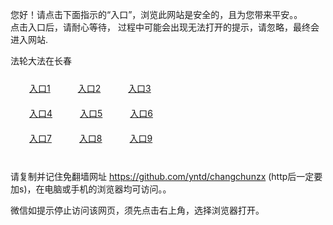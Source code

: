 您好！请点击下面指示的“入口”，浏览此网站是安全的，且为您带来平安。。 <br/>
点击入口后，请耐心等待， 过程中可能会出现无法打开的提示，请忽略，最终会进入网站. </br>

法轮大法在长春<br/>
<div style="padding:10px"><a style="margin:20px" target="_blank" href="https://d2snkzsy9rrou8.cloudfront.net/2Qpsp?uisymtr" id="ccLink1" rel="nofollow">入口1</a> <a target="_blank" style="margin:20px" href="https://dnycn3i3fuucg.cloudfront.net/2Qpsp?mmvbzqwt" id="ccLink2" rel="nofollow">入口2</a> <a style="margin:20px" target="_blank" href="https://d9l5xvkogzfog.cloudfront.net/2Qpsp?atblr" id="ccLink3" rel="nofollow">入口3</a></div>

<div style="padding:10px" ><a style="margin:20px" target="_blank" href="https://d2snkzsy9rrou8.cloudfront.net/2Qpsp?uisymtr" id="ccLink4" rel="nofollow">入口4</a> <a style="margin:20px" href="https://dnycn3i3fuucg.cloudfront.net/2Qpsp?mmvbzqwt" target="_blank" id="ccLink5" rel="nofollow">入口5</a> <a style="margin:20px" href="https://d9l5xvkogzfog.cloudfront.net/2Qpsp?atblr" target="_blank" id="ccLink6" rel="nofollow">入口6</a></div>

<div style="padding:10px"><a style="margin:20px" target="_blank" href="https://d2snkzsy9rrou8.cloudfront.net/2Qpsp?uisymtr" id="ccLink7" rel="nofollow">入口7</a> <a style="margin:20px" href="https://dnycn3i3fuucg.cloudfront.net/2Qpsp?mmvbzqwt" target="_blank" id="ccLink8" rel="nofollow">入口8</a> <a style="margin:20px" target="_blank" href="https://d9l5xvkogzfog.cloudfront.net/2Qpsp?atblr" id="ccLink9" rel="nofollow">入口9</a></div>

<br/>



请复制并记住免翻墙网址 https://github.com/yntd/changchunzx (http后一定要加s)，在电脑或手机的浏览器均可访问。。<br/>

微信如提示停止访问该网页，须先点击右上角，选择浏览器打开。
